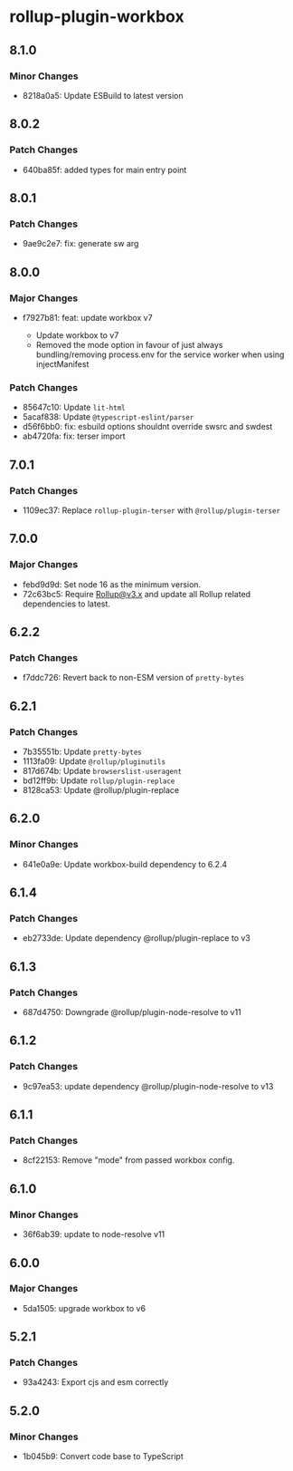 # rollup-plugin-workbox

## 8.1.0

### Minor Changes

- 8218a0a5: Update ESBuild to latest version

## 8.0.2

### Patch Changes

- 640ba85f: added types for main entry point

## 8.0.1

### Patch Changes

- 9ae9c2e7: fix: generate sw arg

## 8.0.0

### Major Changes

- f7927b81: feat: update workbox v7

  - Update workbox to v7
  - Removed the mode option in favour of just always bundling/removing process.env for the service worker when using injectManifest

### Patch Changes

- 85647c10: Update `lit-html`
- 5acaf838: Update `@typescript-eslint/parser`
- d56f6bb0: fix: esbuild options shouldnt override swsrc and swdest
- ab4720fa: fix: terser import

## 7.0.1

### Patch Changes

- 1109ec37: Replace `rollup-plugin-terser` with `@rollup/plugin-terser`

## 7.0.0

### Major Changes

- febd9d9d: Set node 16 as the minimum version.
- 72c63bc5: Require Rollup@v3.x and update all Rollup related dependencies to latest.

## 6.2.2

### Patch Changes

- f7ddc726: Revert back to non-ESM version of `pretty-bytes`

## 6.2.1

### Patch Changes

- 7b35551b: Update `pretty-bytes`
- 1113fa09: Update `@rollup/pluginutils`
- 817d674b: Update `browserslist-useragent`
- bd12ff9b: Update `rollup/plugin-replace`
- 8128ca53: Update @rollup/plugin-replace

## 6.2.0

### Minor Changes

- 641e0a9e: Update workbox-build dependency to 6.2.4

## 6.1.4

### Patch Changes

- eb2733de: Update dependency @rollup/plugin-replace to v3

## 6.1.3

### Patch Changes

- 687d4750: Downgrade @rollup/plugin-node-resolve to v11

## 6.1.2

### Patch Changes

- 9c97ea53: update dependency @rollup/plugin-node-resolve to v13

## 6.1.1

### Patch Changes

- 8cf22153: Remove "mode" from passed workbox config.

## 6.1.0

### Minor Changes

- 36f6ab39: update to node-resolve v11

## 6.0.0

### Major Changes

- 5da1505: upgrade workbox to v6

## 5.2.1

### Patch Changes

- 93a4243: Export cjs and esm correctly

## 5.2.0

### Minor Changes

- 1b045b9: Convert code base to TypeScript
